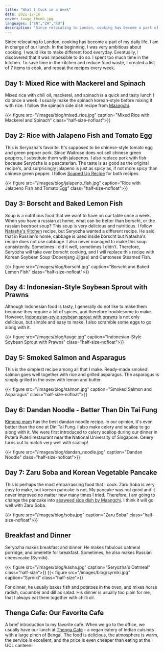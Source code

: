 ```yaml
---
title: "What I Cook in a Week"
date: 2021-12-16
cover: tauge_thumb.jpg
languages: ["EN","ZH","RU"]
description: "Since relocating to London, cooking has become a part of my daily life. This essay describes what I eat during a week."
---
```


Since relocating to London, cooking has become a part of my daily life. I am in charge of our lunch. In the beginning, I was very ambitious about cooking. I would like to make different food everyday. Eventually, I discovered that it was impossible to do so. I spent too much time in the kitchen. To save time in the kitchen and reduce food waste, I created a list of 7 items to cook, and repeat the recipes every week. 

## Day 1: Mixed Rice with Mackerel and Spinach
Mixed rice with chili oil, mackerel, and spinach is a quick and tasty lunch I do once a week. I usually make the spinach korean-style before mixing it with rice. I follow the spinach side dish recipe from [Maangchi](https://www.maangchi.com/). 

{{< figure src="/images/blog/mixed_rice.jpg" caption="Mixed Rice with Mackerel and Spinach" class="half-size-nofloat">}}

## Day 2: Rice with Jalapeno Fish and Tomato Egg
This is Seryozha's favorite. It's supposed to be chinese-style tomato egg and green pepper pork. Since Waitrose does not sell chinese green peppers, I substitute them with jalapenos. I also replace pork with fish because Seryozha is a pescaterian. The taste is as good as the original recipe's, and surprisingly jalapeno is just as spicy as, if not more spicy than chinese green pepper. I follow [Souped Up Recipe](https://soupeduprecipes.com/) for both recipes.  

{{< figure src="/images/blog/jalapeno_fish.jpg" caption="Rice with Jalapeno Fish and Tomato Egg" class="half-size-nofloat">}}

## Day 3: Borscht and Baked Lemon Fish 
Soup is a nutritious food that we want to have on our table once a week. When you have a russian at home, what can be better than borscht, or the russian beetroot soup? This soup is very delicious and nutritious. I follow [Natasha's Kitchen](https://natashaskitchen.com/) recipe, but Seryozha wanted a different recipe. He said that in Russian's home, cabbage is used inside borscht but Natasha's recipe does not use cabbage. I also never managed to make this soup consistently. Sometimes I did it well, sometimes I didn't. Therefore, Seryozha will take over borscht cooking, and I will replace this recipe with Korean Soybean Soup (Ddoenjang Jjigae) and Cantonese Steamed Fish. 

{{< figure src="/images/blog/borscht.jpg" caption="Borscht and Baked Lemon Fish" class="half-size-nofloat">}}

## Day 4: Indonesian-Style Soybean Sprout with Prawns
Although Indonesian food is tasty, I generally do not like to make them because they require a lot of spices, and therefore troublesome to make. However, [Indonesian-style soybean sprout with prawns](https://m.happyfresh.id/en/ranch-market-pondok-indah/recipes/tauge-cah-udang) is not only delicious, but simple and easy to make. I also scramble some eggs to go along with it. 

{{< figure src="/images/blog/tauge.jpg" caption="Indonesian-Style Soybean Sprout with Prawns" class="half-size-nofloat">}}

## Day 5: Smoked Salmon and Asparagus
This is the simplest recipe among all that I make. Ready-made smoked salmon goes well together with rice and grilled asparagus. The asparagus is simply grilled in the oven with lemon and butter. 

{{< figure src="/images/blog/salmon.jpg" caption="Smoked Salmon and Asparagus" class="half-size-nofloat">}}

## Day 6: Dandan Noodle - Better Than Din Tai Fung
[Kimono mom](https://www.youtube.com/channel/UCLLC4hipTYA1e-Rv-l31Z_w) has the best dandan noodle recipe. In our opinion, it's even better than the one at Din Tai Fung. I also make celery and scallop to go along with it. We were first introduced to celery scallop during our dinner in Putera Puteri restaurant near the National University of Singapore. Celery turns out to match very well with scallop!

{{< figure src="/images/blog/dandan_noodle.jpg" caption="Dandan Noodle" class="half-size-nofloat">}}


## Day 7: Zaru Soba and Korean Vegetable Pancake
This is perhaps the most embarrassing food that I cook. Zaru Soba is very easy to make, but korean pancake is not. My pancake was not good and it never improved no matter how many times I tried. Therefore, I am going to change the pancake into [seaweed side dish by Maangchi](https://www.maangchi.com/recipe/gim-muchim). I think it will go well with Zaru Soba.  

{{< figure src="/images/blog/soba.jpg" caption="Zaru Soba" class="half-size-nofloat">}}

## Breakfast and Dinner
Seryozha makes breakfast and dinner. He makes fabulous oatmeal porridge, and omelette for breakfast. Sometimes, he also makes Russian cheesecake (Syrniki). 

{{< figure src="/images/blog/kasha.jpg" caption="Seryozha's Oatmeal" class="half-size">}}
{{< figure src="/images/blog/syrniki.jpg" caption="Syrniki" class="half-size">}}


For dinner, he usually bakes fish and potatoes in the oven, and mixes horse radish, cucumber and dill as salad. His dinner is usually too plain for me, that I always eat them together with chilli oil. 

## Thenga Cafe: Our Favorite Cafe 
A brief introduction to my favorite cafe. When we go to the office, we usually have our lunch at [Thenga Cafe](https://thengacafe.com/) - a vegan eatery of Indian cuisines with a large pinch of Bengal. The food is delicious, the atmosphere is warm, the service is excellent, and the price is even cheaper than eating at the UCL canteen!
